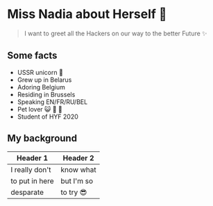 # Miss Nadia about Herself :sparkling_heart:
> I want to greet all the Hackers on our way to the better Future :sparkles:

## Some facts
* USSR unicorn :unicorn:
* Grew up in Belarus
* Adoring Belgium
* Residing in Brussels 
* Speaking EN/FR/RU/BEL
* Pet lover :smiley_cat: :dog: :monkey:
* Student of HYF 2020



## My background
Header 1     | Header 2 
------------ | -------------
I really don't   |  know what
to put in here | but I'm so 
desparate | to try :sunglasses: